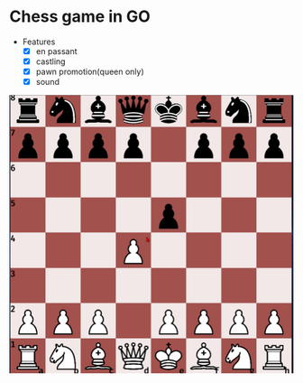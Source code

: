 # Chess game in GO

- Features
    - [x] en passant
    - [x] castling
    - [x] pawn promotion(queen only)
    - [x] sound

![Preview](preview.gif)

